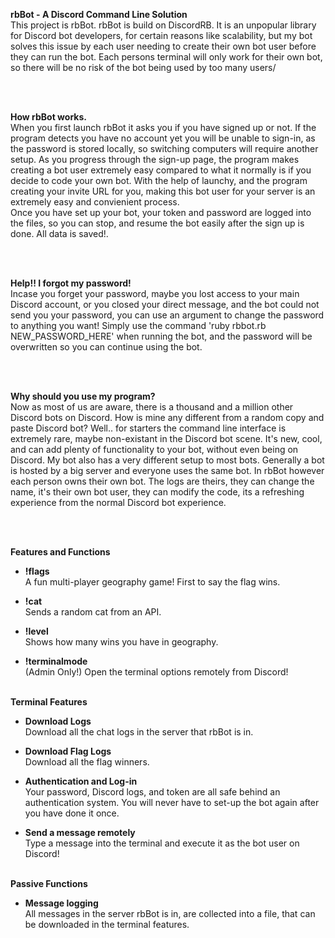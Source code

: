 **rbBot - A Discord Command Line Solution**
<br>
This project is rbBot. rbBot is build on DiscordRB. It is an unpopular library for Discord bot developers, for certain reasons like scalability, but my bot solves this issue by each user needing to create  their own bot user before they can run the bot. Each persons terminal will only work for their own bot, so there will be no risk of the bot being used by too many users/

<br>
<br>

**How rbBot works.**
<br>
When you first launch rbBot it asks you if you have signed up or not. If the program detects you have no account yet you will be unable to sign-in, as the password is stored locally, so switching computers will require another setup. As you progress through the sign-up page, the program makes creating a bot user extremely easy compared to what it normally is if you decide to code your own bot. With the help of launchy, and the program creating your invite URL for you, making this bot user for your server is an extremely easy and convienient process.
<br>
Once you have set up your bot, your token and password are logged into the files, so you can stop, and resume the bot easily after the sign up is done. All data is saved!.

<br>
<br>

**Help!! I forgot my password!**
<br>
Incase you forget your password, maybe you lost access to your main Discord account, or you closed your direct message, and the bot could not send you your password, you can use an argument to change the password to anything you want! Simply use the command 'ruby rbbot.rb NEW_PASSWORD_HERE' when running the bot, and the password will be overwritten so you can continue using the bot.

<br>
<br>

**Why should you use my program?**
<br>
Now as most of us are aware, there is a thousand and a million other Discord bots on Discord. How is mine any different from a random copy and paste Discord bot? Well.. for starters the command line interface is extremely rare, maybe non-existant in the Discord bot scene. It's new, cool, and can add plenty of functionality to your bot, without even being on Discord. My bot also has a very different setup to most bots. Generally a bot is hosted by a big server and everyone uses the same bot. In rbBot however each person owns their own bot. The logs are theirs, they can change the name, it's their own bot user, they can modify the code, its a refreshing experience from the normal Discord bot experience.

<br>
<br>

**Features and Functions**
<br>

* **!flags**
  <br>A fun multi-player geography game! First to say the flag wins.
  <br>

* **!cat**
  <br>Sends a random cat from an API.
  <br>

* **!level**
  <br>Shows how many wins you have in geography.
  <br>

* **!terminalmode**
  <br> (Admin Only!) Open the terminal options remotely from Discord!
  <br>
  <br>

**Terminal Features**
<br>

* **Download Logs**
  <br>Download all the chat logs in the server that rbBot is in.
  <br>

* **Download Flag Logs**
  <br>Download all the flag winners.
  <br>

* **Authentication and Log-in**
  <br> Your password, Discord logs, and token are all safe behind an authentication system. You will never have to set-up the bot again after you have done it once.

* **Send a message remotely**
  <br>Type a message into the terminal and execute it as the bot user on Discord!
  <br>
  <br>

**Passive Functions**
  <br>

  * **Message logging**
  <br>All messages in the server rbBot is in, are collected into a file, that can be downloaded in the terminal features.
